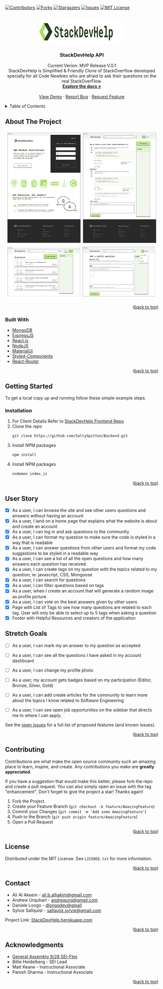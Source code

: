 <div id="top"></div>
<!--
*** Thanks for checking out the Best-README-Template. If you have a suggestion
*** that would make this better, please fork the repo and create a pull request
*** or simply open an issue with the tag "enhancement".
*** Don't forget to give the project a star!
*** Thanks again! Now go create something AMAZING! :D
-->



<!-- PROJECT SHIELDS -->
<!--
*** I'm using markdown "reference style" links for readability.
*** Reference links are enclosed in brackets [ ] instead of parentheses ( ).
*** See the bottom of this document for the declaration of the reference variables
*** for contributors-url, forks-url, etc. This is an optional, concise syntax you may use.
*** https://www.markdownguide.org/basic-syntax/#reference-style-links
-->
[![Contributors][contributors-shield]][contributors-url]
[![Forks][forks-shield]][forks-url]
[![Stargazers][stars-shield]][stars-url]
[![Issues][issues-shield]][issues-url]
[![MIT License][license-shield]][license-url]
<!-- [![LinkedIn][linkedin-shield]][linkedin-url] -->



<!-- PROJECT LOGO -->
<br />
<div align="center">
  <a href="https://github.com/SaltySpitton/Backend">
    <img src="images/logo.svg" alt="Logo" width="280" height="80">
  </a>

<h3 align="center">StackDevHelp API</h3>

  <p align="center">
    Current Verion: MVP Release V.0.1
    <br/>
    StackDevHelp is Simplified & Friendly Clone of StackOverflow developed specially for all Code Newbies who are afraid to ask their questions on the real StackOverFlow. 
    <br />
    <a href="https://github.com/SaltySpitton/Backend"><strong>Explore the docs »</strong></a>
    <br />
    <br />
    <a href="https://stackdevhelp.herokuapp.com">View Demo</a>
    ·
    <a href="https://github.com/SaltySpitton/Backend/issues">Report Bug</a>
    ·
    <a href="https://github.com/SaltySpitton/Backend/issues">Request Feature</a>
  </p>
</div>



<!-- TABLE OF CONTENTS -->
<details>
  <summary>Table of Contents</summary>
  <ol>
    <li>
      <a href="#about-the-project">About The Project</a>
      <ul>
        <li><a href="#built-with">Built With</a></li>
      </ul>
    </li>
    <li>
      <a href="#getting-started">Getting Started</a>
      <ul>
        <li><a href="#prerequisites">Prerequisites</a></li>
        <li><a href="#installation">Installation</a></li>
      </ul>
    </li>
    <li><a href="#usage">Usage</a></li>
    <li><a href="#roadmap">Roadmap</a></li>
    <li><a href="#contributing">Contributing</a></li>
    <li><a href="#license">License</a></li>
    <li><a href="#contact">Contact</a></li>
    <li><a href="#acknowledgments">Acknowledgments</a></li>
  </ol>
</details>



<!-- ABOUT THE PROJECT -->
## About The Project

[![Product Name Screen Shot][product-screenshot]](http://stackdevhelp.herokuapp.com)

<p align="right">(<a href="#top">back to top</a>)</p>



### Built With

* [MongoDB](https://mongodb.com/)
* [ExpressJS](https://expressjs.com/)
* [React.js](https://reactjs.org/)
* [NodeJS](https://nodejs.org/)
* [MaterialUi](https://mui.com/)
* [Styled-Components](https://www.styled-components.com/)
* [React-Router](https://reactrouter.com/)

<p align="right">(<a href="#top">back to top</a>)</p>



<!-- GETTING STARTED -->
## Getting Started

To get a local copy up and running follow these simple example steps.

### Installation

1. For Client Details Refer to [StackDevHelp Frontend Repo](https://github.com/SaltySpitton/Frontend)
2. Clone the repo
   ```sh
   git clone https://github.com/SaltySpitton/Backend.git
   ```
3. Install NPM packages
   ```sh
   npm install
   ```
4. Install NPM packages
    ```sh
    nodemon index.js
    ```


<p align="right">(<a href="#top">back to top</a>)</p>



<!-- ROADMAP -->
## User Story

- [x] As a user, I can browse the site and see other users questions and answers without having an account
- [x] As a user, I land on a home page that explains what the website is about and create an account
- [x] As a user, I can log in and ask questions to the community
- [x] As a user, I can format my question to make sure the code is styled in a way that is readable
- [x] As a user, I can answer questions from other users and format my code suggestions to be styled in a readable way
- [x] As a user, I can see a list of all the open questions and how many answers each question has received.
- [x] As a user, I can create tags on my question with the topics related to my question, ie: javascript, CSS, Mongoose
- [x] As a user, I can search for questions
- [x] As a user, I can filter questions based on tags
- [x] As a user, when I create an account that will generate a random image as profile picture
- [x] As a user, I can vote on the best answers given by other users
- [x] Page with List of Tags to see how many questions are related to each tag. User will only be able to select up to 5 tags when asking a question
- [x] Footer with Helpful Resources and creators of the application

## Stretch Goals
- [ ] As a user, I can mark my an answer to my question as accepted.
- [ ] As a user, I can see all the questions I have asked in my account dashboard
- [ ] As a user, I can change my profile photo
- [ ] As a user, my account gets badges based on my participation (Editor, Bronze, Silver, Gold)
- [ ] As a user, I can add create articles for the community to learn more about the topics I know related to Software Engineering
- [ ] As a user, I can see open job opportunities on the sidebar that directs me to where I can apply.


See the [open issues](https://github.com/SaltySpitton/Backend/issues) for a full list of proposed features (and known issues).

<p align="right">(<a href="#top">back to top</a>)</p>



<!-- CONTRIBUTING -->
## Contributing

Contributions are what make the open source community such an amazing place to learn, inspire, and create. Any contributions you make are **greatly appreciated**.

If you have a suggestion that would make this better, please fork the repo and create a pull request. You can also simply open an issue with the tag "enhancement".
Don't forget to give the project a star! Thanks again!

1. Fork the Project
2. Create your Feature Branch (`git checkout -b feature/AmazingFeature`)
3. Commit your Changes (`git commit -m 'Add some AmazingFeature'`)
4. Push to the Branch (`git push origin feature/AmazingFeature`)
5. Open a Pull Request

<p align="right">(<a href="#top">back to top</a>)</p>



<!-- LICENSE -->
## License

Distributed under the MIT License. See `LICENSE.txt` for more information.

<p align="right">(<a href="#top">back to top</a>)</p>



<!-- CONTACT -->
## Contact

* Ali Al Akeem - [ali.b.alhakim@gmail.com](mailto:ali.b.alhakim@gmail.com)
* Andrew Urquhart - [andrewurq@gmail.com](mailto:andrewurq@gmail.com)
* Daniele Longo - [dlongodev@gmail](mailto:dlongodev@gmail.com)
* Sylvie Sallquist - [sallquist.sylvie@gmail.com](mailto:sallquist.sylvie@gmail.com)


Project Link: [StackDevHelp.herokuapp.com](http://stackdevhelp.herokuapp.com)


<p align="right">(<a href="#top">back to top</a>)</p>


<!-- ACKNOWLEDGMENTS -->
## Acknowledgments

* [General Assembly 9/28 SEI-Flex](https://generalassemb.ly/)
* Billie Heidelberg - SEI Lead
* Matt Keane - Instructional Associate
* Paresh Sharma - Instructional Associate

<p align="right">(<a href="#top">back to top</a>)</p>



<!-- MARKDOWN LINKS & IMAGES -->
<!-- https://www.markdownguide.org/basic-syntax/#reference-style-links -->
[contributors-shield]: https://img.shields.io/github/contributors/SaltySpitton/Backend.svg?style=for-the-badge
[contributors-url]: https://github.com/SaltySpitton/Backend/graphs/contributors
[forks-shield]: https://img.shields.io/github/forks/SaltySpitton/Backend.svg?style=for-the-badge
[forks-url]: https://github.com/SaltySpitton/Backend/network/members
[stars-shield]: https://img.shields.io/github/stars/SaltySpitton/Backend.svg?style=for-the-badge
[stars-url]: https://github.com/SaltySpitton/Backend/stargazers
[issues-shield]: https://img.shields.io/github/issues/SaltySpitton/Backend.svg?style=for-the-badge
[issues-url]: https://github.com/SaltySpitton/Backend/issues
[license-shield]: https://img.shields.io/github/license/SaltySpitton/Backend.svg?style=for-the-badge
[license-url]: https://github.com/SaltySpitton/Backend/blob/master/LICENSE.txt
[linkedin-shield]: https://img.shields.io/badge/-LinkedIn-black.svg?style=for-the-badge&logo=linkedin&colorB=555
[linkedin-url]: https://linkedin.com/in/danielealongo
[product-screenshot]: images/sdh_design-frames.jpg
